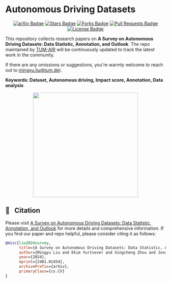 # Autonomous Driving Datasets
<div align="center">
<a href="https://arxiv.org/abs/2401.01454"><img src="https://img.shields.io/badge/arXiv-2310.14414-b31b1b.svg" alt="arXiv Badge"/></a>
<a href="https://github.com/MingyuLiu1/autonomous_driving_datasets/stargazers"><img src="https://img.shields.io/github/stars/MingyuLiu1/autonomous_driving_datasets" alt="Stars Badge"/></a>
<a href="https://github.com/MingyuLiu1/autonomous_driving_datasets/network/members"><img src="https://img.shields.io/github/forks/MingyuLiu1/autonomous_driving_datasets" alt="Forks Badge"/></a>
<a href="https://github.com/abhisheknaiidu/awesome-github-profile-readm/pulls"><img src="https://img.shields.io/github/issues-pr/MingyuLiu1/autonomous_driving_datasets" alt="Pull Requests Badge"/></a>
<a href="https://github.com/MingyuLiu1/autonomous_driving_datasets/blob/main/LICENSE"><img src="https://img.shields.io/github/license/MingyuLiu1/autonomous_driving_datasets" alt="License Badge"/></a>
</div>

This repository collects research papers on __A Survey on Autonomous Driving Datasets: Data Statistic, Annotation, and Outlook__. The repo maintained by [TUM-AIR](https://www.ce.cit.tum.de/air/home/) will be continuously updated to track the latest work in the community. 

If there are any omissions or suggestions, you're warmly welcome to reach out to mingyu.liu@tum.de). 

**Keywords: Dataset, Autonomous driving, Impact score, Annotation, Data analysis**
<p align="center">
<img src="figures/Table III.png" width="330" height="330"/>
</p>

## 🤝 &nbsp; Citation
Please visit [A Survey on Autonomous Driving Datasets: Data Statistic, Annotation, and Outlook](https://arxiv.org/pdf/2401.01454.pdf) for more details and comprehensive information. If you find our paper and repo helpful, please consider citing it as follows:

```BibTeX
@misc{liu2024survey,
      title={A Survey on Autonomous Driving Datasets: Data Statistic, Annotation, and Outlook}, 
      author={Mingyu Liu and Ekim Yurtsever and Xingcheng Zhou and Jonathan Fossaert and Yuning Cui and Bare Luka Zagar and Alois C. Knoll},
      year={2024},
      eprint={2401.01454},
      archivePrefix={arXiv},
      primaryClass={cs.CV}
}
```
